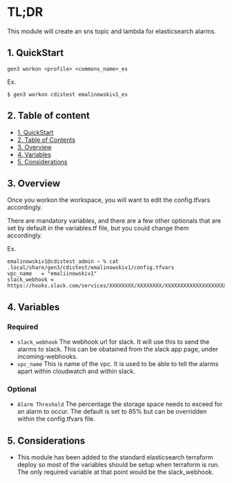 # TL;DR

This module will create an sns topic and lambda for elasticsearch alarms. 


## 1. QuickStart

```
gen3 workon <profile> <commons_name>_es
```

Ex.
```
$ gen3 workon cdistest emalinowskiv1_es
```

## 2. Table of content

- [1. QuickStart](#1-quickstart)
- [2. Table of Contents](#2-table-of-contents)
- [3. Overview](#3-overview)
- [4. Variables](#4-Variables)
- [5. Considerations](#5-considerations)



## 3. Overview

Once you workon the workspace, you will want to edit the config.tfvars accordingly.

There are mandatory variables, and there are a few other optionals that are set by default in the variables.tf file, but you could change them accordingly.

Ex.
```
emalinowskiv1@cdistest_admin ~ % cat .local/share/gen3/cdistest/emalinowskiv1/config.tfvars
vpc_name   = "emaliinowskiv1"
slack_webhook = https://hooks.slack.com/services/XXXXXXXX/XXXXXXXX/XXXXXXXXXXXXXXXXXXXXXXX
```

## 4. Variables

### Required
* `slack_webhook` The webhook url for slack. It will use this to send the alarms to slack. This can be obatained from the slack app page, under incoming-webhooks. 
* `vpc_name` This is name of the vpc. It is used to be able to tell the alarms apart within cloudwatch and within slack.
### Optional 
* `Alarm Threshold` The percentage the storage space needs to exceed for an alarm to occur. The default is set to 85% but can be overridden within the config.tfvars file.


## 5. Considerations

* This module has been added to the standard elasticsearch terraform deploy so most of the variables should be setup when terraform is run. The only required variable at that point would be the slack_webhook.
